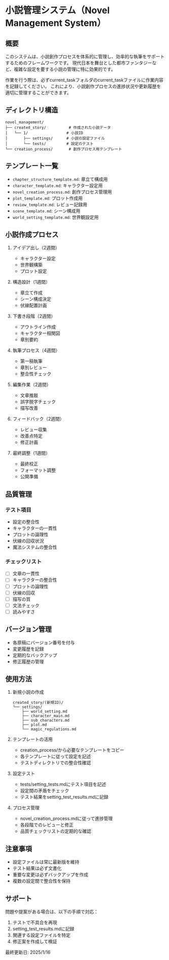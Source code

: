 # 小説管理システム（Novel Management System）

## 概要
このシステムは、小説創作プロセスを体系的に管理し、効率的な執筆をサポートするためのフレームワークです。
現代日本を舞台とした都市ファンタジーなど、複雑な設定を要する小説の管理に特に効果的です。

作業を行う際は、必ずcurrent_taskフォルダのcurrent_taskファイルに作業内容を記録してください。
これにより、小説創作プロセスの進捗状況や更新履歴を適切に管理することができます。

## ディレクトリ構造
```
novel_management/
├── created_story/          # 作成された小説データ
│   └── 1/                 # 小説ID
│       ├── settings/      # 小説の設定ファイル
│       └── tests/         # 設定のテスト
└── creation_process/       # 創作プロセス用テンプレート
```

## テンプレート一覧
- `chapter_structure_template.md`: 章立て構成用
- `character_template.md`: キャラクター設定用
- `novel_creation_process.md`: 創作プロセス管理用
- `plot_template.md`: プロット作成用
- `review_template.md`: レビュー記録用
- `scene_template.md`: シーン構成用
- `world_setting_template.md`: 世界観設定用

## 小説作成プロセス
1. アイデア出し（2週間）
   - キャラクター設定
   - 世界観構築
   - プロット設定

2. 構造設計（1週間）
   - 章立て作成
   - シーン構成決定
   - 伏線配置計画

3. 下書き段階（2週間）
   - アウトライン作成
   - キャラクター相関図
   - 章別要約

4. 執筆プロセス（4週間）
   - 第一稿執筆
   - 章別レビュー
   - 整合性チェック

5. 編集作業（2週間）
   - 文章推敲
   - 誤字脱字チェック
   - 描写改善

6. フィードバック（2週間）
   - レビュー収集
   - 改善点特定
   - 修正計画

7. 最終調整（1週間）
   - 最終校正
   - フォーマット調整
   - 公開準備

## 品質管理
### テスト項目
- 設定の整合性
- キャラクターの一貫性
- プロットの論理性
- 伏線の回収状況
- 魔法システムの整合性

### チェックリスト
- [ ] 文章の一貫性
- [ ] キャラクターの整合性
- [ ] プロットの論理性
- [ ] 伏線の回収
- [ ] 描写の質
- [ ] 文法チェック
- [ ] 読みやすさ

## バージョン管理
- 各原稿にバージョン番号を付与
- 変更履歴を記録
- 定期的なバックアップ
- 修正履歴の管理

## 使用方法
1. 新規小説の作成
   ```
   created_story/(新規ID)/
   └── settings/
       ├── world_setting.md
       ├── character_main.md
       ├── sub_characters.md
       ├── plot.md
       └── magic_regulations.md
   ```

2. テンプレートの活用
   - creation_process/から必要なテンプレートをコピー
   - 各テンプレートに従って設定を記述
   - テストディレクトリでの整合性確認

3. 設定テスト
   - tests/setting_tests.mdにテスト項目を記述
   - 設定間の矛盾をチェック
   - テスト結果をsetting_test_results.mdに記録

4. プロセス管理
   - novel_creation_process.mdに従って進捗管理
   - 各段階でのレビューと修正
   - 品質チェックリストの定期的な確認

## 注意事項
- 設定ファイルは常に最新版を維持
- テスト結果は必ず文書化
- 重要な変更は必ずバックアップを作成
- 複数の設定間で整合性を保持

## サポート
問題や提案がある場合は、以下の手順で対応：
1. テストで不具合を再現
2. setting_test_results.mdに記録
3. 関連する設定ファイルを特定
4. 修正案を作成して検証

最終更新日: 2025/1/16